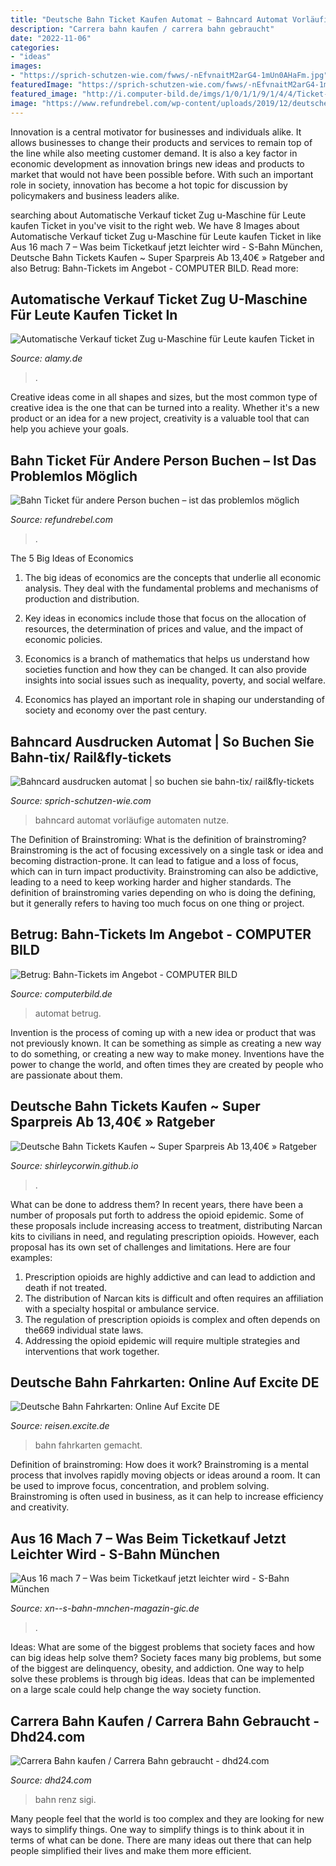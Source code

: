 ```yaml
---
title: "Deutsche Bahn Ticket Kaufen Automat ~ Bahncard Automat Vorläufige Automaten Nutze"
description: "Carrera bahn kaufen / carrera bahn gebraucht"
date: "2022-11-06"
categories:
- "ideas"
images:
- "https://sprich-schutzen-wie.com/fwws/-nEfvnaitM2arG4-1mUn0AHaFm.jpg"
featuredImage: "https://sprich-schutzen-wie.com/fwws/-nEfvnaitM2arG4-1mUn0AHaFm.jpg"
featured_image: "http://i.computer-bild.de/imgs/1/0/1/1/9/1/4/4/Ticket-Automat-Deutsche-Bahn-658x370-b7c2e1ec88ba336e.jpg"
image: "https://www.refundrebel.com/wp-content/uploads/2019/12/deutsche-bahn-ticket-fuer-andere-person-buchen-1024x683.jpg"
---
```



Innovation is a central motivator for businesses and individuals alike. It allows businesses to change their products and services to remain top of the line while also meeting customer demand. It is also a key factor in economic development as innovation brings new ideas and products to market that would not have been possible before. With such an important role in society, innovation has become a hot topic for discussion by policymakers and business leaders alike.

	

		
searching about Automatische Verkauf ticket Zug u-Maschine für Leute kaufen Ticket in you've visit to the right web. We have 8 Images about Automatische Verkauf ticket Zug u-Maschine für Leute kaufen Ticket in like Aus 16 mach 7 – Was beim Ticketkauf jetzt leichter wird - S-Bahn München, Deutsche Bahn Tickets Kaufen ~ Super Sparpreis Ab 13,40€ » Ratgeber and also Betrug: Bahn-Tickets im Angebot - COMPUTER BILD. Read more:
		
    
## Automatische Verkauf Ticket Zug U-Maschine Für Leute Kaufen Ticket In

<img loading=lazy src="https://l450v.alamy.com/450vde/2an830w/moskau-russland-januar-7-2020-automatische-maschine-fur-den-kauf-von-tickets-fur-aeroexpress-schone-rot-weiss-moderne-maschine-fur-den-verkauf-transport-card-2an830w.jpg" onerror="this.onerror=null;this.src='https://tse4.mm.bing.net/th?id=OIP.cLAgZYAmMwJZFk2GzGjIvwAAAA&amp;pid=15.1';" alt="Automatische Verkauf ticket Zug u-Maschine für Leute kaufen Ticket in">

_Source: alamy.de_

>. 

	

Creative ideas come in all shapes and sizes, but the most common type of creative idea is the one that can be turned into a reality. Whether it's a new product or an idea for a new project, creativity is a valuable tool that can help you achieve your goals.

    
## Bahn Ticket Für Andere Person Buchen – Ist Das Problemlos Möglich

<img loading=lazy src="https://www.refundrebel.com/wp-content/uploads/2019/12/deutsche-bahn-ticket-fuer-andere-person-buchen-1024x683.jpg" onerror="this.onerror=null;this.src='https://tse4.mm.bing.net/th?id=OIP.r5hW_AKjiD4PwJxK-U0EAAHaE8&amp;pid=15.1';" alt="Bahn Ticket für andere Person buchen – ist das problemlos möglich">

_Source: refundrebel.com_

>. 

	

The 5 Big Ideas of Economics
1. The big ideas of economics are the concepts that underlie all economic analysis. They deal with the fundamental problems and mechanisms of production and distribution.
2. Key ideas in economics include those that focus on the allocation of resources, the determination of prices and value, and the impact of economic policies.

3. Economics is a branch of mathematics that helps us understand how societies function and how they can be changed. It can also provide insights into social issues such as inequality, poverty, and social welfare.

4. Economics has played an important role in shaping our understanding of society and economy over the past century.

    
## Bahncard Ausdrucken Automat | So Buchen Sie Bahn-tix/ Rail&amp;fly-tickets

<img loading=lazy src="https://sprich-schutzen-wie.com/fwws/-nEfvnaitM2arG4-1mUn0AHaFm.jpg" onerror="this.onerror=null;this.src='https://tse3.mm.bing.net/th?id=OIP.sBLlB3u1bZQEARznX-oYrgAAAA&amp;pid=15.1';" alt="Bahncard ausdrucken automat | so buchen sie bahn-tix/ rail&amp;fly-tickets">

_Source: sprich-schutzen-wie.com_

>bahncard automat vorläufige automaten nutze. 

	

The Definition of Brainstroming: What is the definition of brainstroming?
Brainstroming is the act of focusing excessively on a single task or idea and becoming distraction-prone. It can lead to fatigue and a loss of focus, which can in turn impact productivity. Brainstroming can also be addictive, leading to a need to keep working harder and higher standards. The definition of brainstroming varies depending on who is doing the defining, but it generally refers to having too much focus on one thing or project.

    
## Betrug: Bahn-Tickets Im Angebot - COMPUTER BILD

<img loading=lazy src="http://i.computer-bild.de/imgs/1/0/1/1/9/1/4/4/Ticket-Automat-Deutsche-Bahn-658x370-b7c2e1ec88ba336e.jpg" onerror="this.onerror=null;this.src='https://tse1.mm.bing.net/th?id=OIP.t8Lh7Ii6M26k5IBM__kziwHaEK&amp;pid=15.1';" alt="Betrug: Bahn-Tickets im Angebot - COMPUTER BILD">

_Source: computerbild.de_

>automat betrug. 

	

Invention is the process of coming up with a new idea or product that was not previously known. It can be something as simple as creating a new way to do something, or creating a new way to make money. Inventions have the power to change the world, and often times they are created by people who are passionate about them.

    
## Deutsche Bahn Tickets Kaufen ~ Super Sparpreis Ab 13,40€ » Ratgeber

<img loading=lazy src="https://img.morgenpost.de/img/incoming/crop212597985/4500939654-w820-cv3_2-q85/1496E800DC3AE1F1.jpg" onerror="this.onerror=null;this.src='https://tse3.mm.bing.net/th?id=OIP.ldc8fxC168iitqwsOMtwjgHaE7&amp;pid=15.1';" alt="Deutsche Bahn Tickets Kaufen ~ Super Sparpreis Ab 13,40€ » Ratgeber">

_Source: shirleycorwin.github.io_

>. 

	

What can be done to address them?
In recent years, there have been a number of proposals put forth to address the opioid epidemic. Some of these proposals include increasing access to treatment, distributing Narcan kits to civilians in need, and regulating prescription opioids. However, each proposal has its own set of challenges and limitations. Here are four examples:
1) Prescription opioids are highly addictive and can lead to addiction and death if not treated. 
2) The distribution of Narcan kits is difficult and often requires an affiliation with a specialty hospital or ambulance service. 
3) The regulation of prescription opioids is complex and often depends on the669 individual state laws. 
4) Addressing the opioid epidemic will require multiple strategies and interventions that work together.

    
## Deutsche Bahn Fahrkarten: Online Auf Excite DE

<img loading=lazy src="http://image.excite.de/reisen/news/deutsche-bahn-fahrkarten-big-17024-0.jpg" onerror="this.onerror=null;this.src='https://tse3.mm.bing.net/th?id=OIP.-qe-rS5oUUAPXiXui-xFKwAAAA&amp;pid=15.1';" alt="Deutsche Bahn Fahrkarten: Online Auf Excite DE">

_Source: reisen.excite.de_

>bahn fahrkarten gemacht. 

	

Definition of brainstroming: How does it work?
Brainstroming is a mental process that involves rapidly moving objects or ideas around a room. It can be used to improve focus, concentration, and problem solving. Brainstroming is often used in business, as it can help to increase efficiency and creativity.

    
## Aus 16 Mach 7 – Was Beim Ticketkauf Jetzt Leichter Wird - S-Bahn München

<img loading=lazy src="https://www.xn--s-bahn-mnchen-magazin-gic.de/11_November 2019/Ticketguide/image-thumb__1351__articleBigImage/S-Bahn-München_Ticket-2.jpeg" onerror="this.onerror=null;this.src='https://tse2.mm.bing.net/th?id=OIP.a81lF4Ri-Yflq5WruvpitAHaE8&amp;pid=15.1';" alt="Aus 16 mach 7 – Was beim Ticketkauf jetzt leichter wird - S-Bahn München">

_Source: xn--s-bahn-mnchen-magazin-gic.de_

>. 

	

Ideas: What are some of the biggest problems that society faces and how can big ideas help solve them?
Society faces many big problems, but some of the biggest are delinquency, obesity, and addiction. One way to help solve these problems is through big ideas. Ideas that can be implemented on a large scale could help change the way society function.

    
## Carrera Bahn Kaufen / Carrera Bahn Gebraucht - Dhd24.com

<img loading=lazy src="https://pic5.qimage.de/65/21/10/224102165.jpg" onerror="this.onerror=null;this.src='https://tse2.mm.bing.net/th?id=OIP.RU68T1n_113nh9kkGhTkggHaFj&amp;pid=15.1';" alt="Carrera Bahn kaufen / Carrera Bahn gebraucht - dhd24.com">

_Source: dhd24.com_

>bahn renz sigi. 

	

Many people feel that the world is too complex and they are looking for new ways to simplify things. One way to simplify things is to think about it in terms of what can be done. There are many ideas out there that can help people simplified their lives and make them more efficient.

